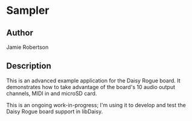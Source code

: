 # Sampler

## Author

Jamie Robertson

## Description

This is an advanced example application for the Daisy Rogue board. It demonstrates how to take advantage of the board's
10 audio output channels, MIDI in and microSD card.

This is an ongoing work-in-progress; I'm using it to develop and test the Daisy Rogue board support in libDaisy.

